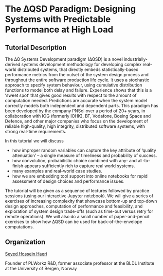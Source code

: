 # The ∆QSD Paradigm: Designing Systems with Predictable Performance at High Load

## Tutorial Description

The ∆Q Systems Development paradigm (∆QSD) is a novel industrially-derived systems development methodology for developing complex real-world distributed systems, that directly embeds statistically-based performance metrics from the outset of the system design process and throughout the entire software production life cycle. It uses a stochastic approach to specify system behaviour, using cumulative distribution functions to model both delay and failure. Experience shows that this is a ‘sweet spot’ that gives good results with respect to the amount of computation needed. Predictions are accurate when the system model correctly models both independent and dependent parts. This paradigm has been developed by the company PNSol over a period of 20+ years, in collaboration with IOG (formerly IOHK), BT, Vodafone, Boeing Space and Defence, and other major companies who focus on the development of reliable high-quality, high integrity, distributed software systems, with strong real-time requirements.

In this tutorial we will discuss
- how improper random variables can capture the key attribute of ‘quality attenuation’ – a single measure of timeliness and probability of success.
- how convolution, probabilistic choice combined with any- and all-to-finish appears sufficiently rich to capture real world systems.
- many examples and real-world case studies.
- how we are embedding tool support into online notebooks for rapid assessment of design choices and performance issues.
  
The tutorial will be given as a sequence of lectures followed by practice sessions (using our interactive Jupyter notebook). We will give a series of exercises of increasing complexity that showcase bottom-up and top-down design approaches, computation of performance and
feasibility, and exploration of system design trade-offs (such as time-out versus retry for remote operations). We will also do a small number of paper-and-pencil exercises to show how ∆QSD can be used for back-of-the-envelope computations.


## Organization

[Seyed Hossein Haeri]() 

Founder of PLWorkz R&D, former associate professor at the BLDL Institute at the University of Bergen, Norway

